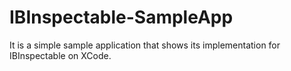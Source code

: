 # IBInspectable-SampleApp
It is a simple sample application that shows its implementation for IBInspectable on XCode.
